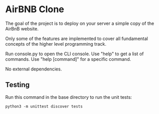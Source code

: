 # AirBNB Clone

The goal of the project is to deploy on your server a simple copy of the AirBnB website.

Only some of the features are implemented to cover all fundamental concepts of the higher level programming track.

Run console.py to open the CLI console. Use "help" to get a list of commands. Use "help [command]" for a specific command.

No external dependencies.

## Testing
Run this command in the base directory to run the unit tests:
```
python3 -m unittest discover tests
```

